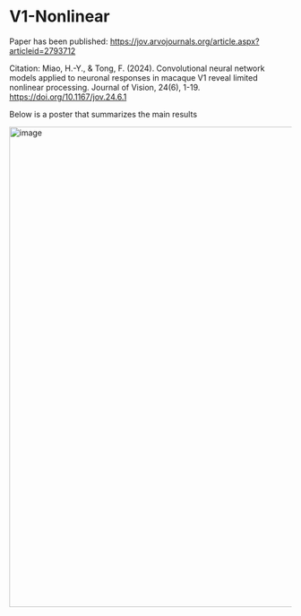 # V1-Nonlinear

Paper has been published: https://jov.arvojournals.org/article.aspx?articleid=2793712

Citation: Miao, H.-Y., & Tong, F. (2024). Convolutional neural network models applied to neuronal responses in macaque V1 reveal limited nonlinear processing. Journal of Vision, 24(6), 1-19. https://doi.org/10.1167/jov.24.6.1 

Below is a poster that summarizes the main results

<img width="857" alt="image" src="https://github.com/Huiyuan-Miao/V1-Nonlinear/assets/126112893/b10086d8-0a6d-4890-80bd-bbce392065b9">
